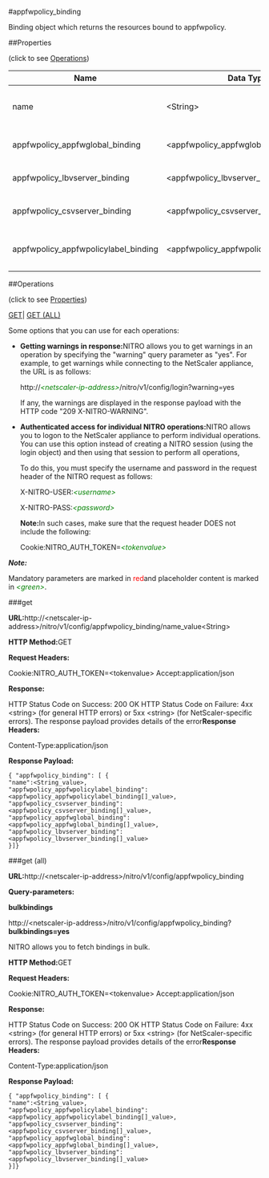 #appfwpolicy_binding

Binding object which returns the resources bound to appfwpolicy.


##Properties 
<span>(click to see [Operations](#opera))</span>


<table><thead><tr><th>Name</th><th>Data Type</th><th>Permissions</th><th>Description</th></tr></thead><tbody><tr><td>name</td><td>&lt;String></td><td>Read-write</td><td>Name of the policy.<br>Minimum length = 1</td></tr><tr><td>appfwpolicy_appfwglobal_binding</td><td>&lt;appfwpolicy_appfwglobal_binding[]></td><td>Read-only</td><td>appfwglobal that can be bound to appfwpolicy.</td></tr><tr><td>appfwpolicy_lbvserver_binding</td><td>&lt;appfwpolicy_lbvserver_binding[]></td><td>Read-only</td><td>lbvserver that can be bound to appfwpolicy.</td></tr><tr><td>appfwpolicy_csvserver_binding</td><td>&lt;appfwpolicy_csvserver_binding[]></td><td>Read-only</td><td>csvserver that can be bound to appfwpolicy.</td></tr><tr><td>appfwpolicy_appfwpolicylabel_binding</td><td>&lt;appfwpolicy_appfwpolicylabel_binding[]></td><td>Read-only</td><td>appfwpolicylabel that can be bound to appfwpolicy.</td></tr></tbody></table>
##Operations 
<span>(click to see [Properties](#prope))</span>


[GET]()| [GET (ALL)](#get-)


Some options that you can use for each operations:
<ul><li><p><b>Getting warnings in response:</b>NITRO allows you to get warnings in an operation by specifying the "warning" query parameter as "yes". For example, to get warnings while connecting to the NetScaler appliance, the URL is as follows:</p><p>http://<span style="color:green;font-style:italic;">&lt;netscaler-ip-address&gt;</span>/nitro/v1/config/login?warning=yes</p><p>If any, the warnings are displayed in the response payload with the HTTP code "209 X-NITRO-WARNING".</p></li><li><p><b>Authenticated access for individual NITRO operations:</b>NITRO allows you to logon to the NetScaler appliance to perform individual operations. You can use this option instead of creating a NITRO session (using the login object) and then using that session to perform all operations,</p><p>To do this, you must specify the username and password in the request header of the NITRO request as follows:</p><p>X-NITRO-USER:<span style="color:green;font-style:italic;">&lt;username&gt;</span></p><p>X-NITRO-PASS:<span style="color:green;font-style:italic;">&lt;password&gt;</span></p><p><b>Note:</b>In such cases, make sure that the request header DOES not include the following:</p><p>Cookie:NITRO_AUTH_TOKEN=<span style="color:green;font-style:italic;">&lt;tokenvalue&gt;</span></p></li></ul>



***Note:*** 
Mandatory parameters are marked in <span style="color:#FF0000;">red</span>and placeholder content is marked in <span style="color:green;font-style:italic">&lt;green&gt;</span>.

###get



<b>URL:</b>http://&lt;netscaler-ip-address&gt;/nitro/v1/config/appfwpolicy_binding/name_value&lt;String&gt;
<b>HTTP Method:</b>GET
<b>Request Headers:</b>

Cookie:NITRO_AUTH_TOKEN=&lt;tokenvalue&gt;Accept:application/json

<b>Response:</b>
HTTP Status Code on Success: 200 OKHTTP Status Code on Failure: 4xx &lt;string&gt; (for general HTTP errors) or 5xx &lt;string&gt; (for NetScaler-specific errors). The response payload provides details of the error<b>Response Headers:</b>

Content-Type:application/json

<b>Response Payload: </b>```{ "appfwpolicy_binding": [ {"name":<String_value>,"appfwpolicy_appfwpolicylabel_binding":<appfwpolicy_appfwpolicylabel_binding[]_value>,"appfwpolicy_csvserver_binding":<appfwpolicy_csvserver_binding[]_value>,"appfwpolicy_appfwglobal_binding":<appfwpolicy_appfwglobal_binding[]_value>,"appfwpolicy_lbvserver_binding":<appfwpolicy_lbvserver_binding[]_value>}]}```



###get (all)



<b>URL:</b>http://&lt;netscaler-ip-address&gt;/nitro/v1/config/appfwpolicy_binding
<b>Query-parameters:</b>
<b>bulkbindings</b>
http://&lt;netscaler-ip-address&gt;/nitro/v1/config/appfwpolicy_binding?<b>bulkbindings=yes</b>
NITRO allows you to fetch bindings in bulk.



<b>HTTP Method:</b>GET
<b>Request Headers:</b>

Cookie:NITRO_AUTH_TOKEN=&lt;tokenvalue&gt;Accept:application/json

<b>Response:</b>
HTTP Status Code on Success: 200 OKHTTP Status Code on Failure: 4xx &lt;string&gt; (for general HTTP errors) or 5xx &lt;string&gt; (for NetScaler-specific errors). The response payload provides details of the error<b>Response Headers:</b>

Content-Type:application/json

<b>Response Payload: </b>```{ "appfwpolicy_binding": [ {"name":<String_value>,"appfwpolicy_appfwpolicylabel_binding":<appfwpolicy_appfwpolicylabel_binding[]_value>,"appfwpolicy_csvserver_binding":<appfwpolicy_csvserver_binding[]_value>,"appfwpolicy_appfwglobal_binding":<appfwpolicy_appfwglobal_binding[]_value>,"appfwpolicy_lbvserver_binding":<appfwpolicy_lbvserver_binding[]_value>}]}```



